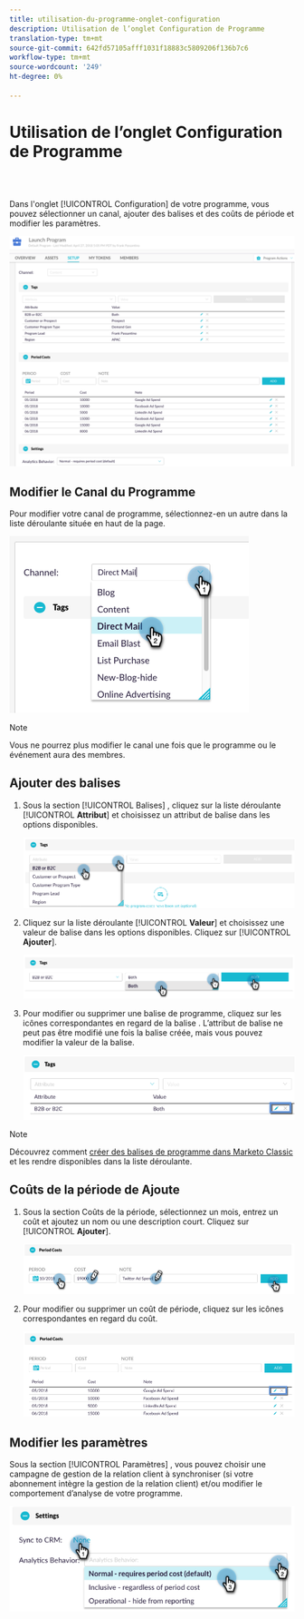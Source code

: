 ```yaml
---
title: utilisation-du-programme-onglet-configuration
description: Utilisation de l’onglet Configuration de Programme
translation-type: tm+mt
source-git-commit: 642fd57105afff1031f18883c5809206f136b7c6
workflow-type: tm+mt
source-wordcount: '249'
ht-degree: 0%

---
```



# Utilisation de l’onglet Configuration de Programme

<br> 

Dans l&#39;onglet [!UICONTROL Configuration] de votre programme, vous pouvez sélectionner un canal, ajouter des balises et des coûts de période et modifier les paramètres.

![Image un](/help/sky/assets/programs/using-the-program-setup-tab/using-the-program-setup-tab-1.png)

## Modifier le Canal du Programme

Pour modifier votre canal de programme, sélectionnez-en un autre dans la liste déroulante située en haut de la page.

![Image 2](/help/sky/assets/programs/using-the-program-setup-tab/using-the-program-setup-tab-2.png)

>[!NOTE]
>
>Vous ne pourrez plus modifier le canal une fois que le programme ou le événement aura des membres.

## Ajouter des balises

1. Sous la section [!UICONTROL Balises] , cliquez sur la liste déroulante [!UICONTROL **Attribut**] et choisissez un attribut de balise dans les options disponibles.

   ![Image trois](/help/sky/assets/programs/using-the-program-setup-tab/using-the-program-setup-tab-3.png)

1. Cliquez sur la liste déroulante [!UICONTROL **Valeur**] et choisissez une valeur de balise dans les options disponibles. Cliquez sur [!UICONTROL **Ajouter**].

   ![Image 4](/help/sky/assets/programs/using-the-program-setup-tab/using-the-program-setup-tab-4.png)

1. Pour modifier ou supprimer une balise de programme, cliquez sur les icônes correspondantes en regard de la balise . L’attribut de balise ne peut pas être modifié une fois la balise créée, mais vous pouvez modifier la valeur de la balise.

   ![Image 5](/help/sky/assets/programs/using-the-program-setup-tab/using-the-program-setup-tab-5.png)

>[!NOTE]
>
>Découvrez comment [créer des balises de programme dans Marketo Classic](https://docs.marketo.com/display/public/DOCS/Create+a+New+Program+Tag+and+Tag+Values) et les rendre disponibles dans la liste déroulante.

## Coûts de la période de Ajoute

1. Sous la section Coûts  de la période, sélectionnez un mois, entrez un coût et ajoutez un nom ou une description court. Cliquez sur [!UICONTROL **Ajouter**].

   ![Image six](/help/sky/assets/programs/using-the-program-setup-tab/using-the-program-setup-tab-6.png)

1. Pour modifier ou supprimer un coût de période, cliquez sur les icônes correspondantes en regard du coût.

   ![Image sept](/help/sky/assets/programs/using-the-program-setup-tab/using-the-program-setup-tab-7.png)

## Modifier les paramètres

Sous la section [!UICONTROL Paramètres] , vous pouvez choisir une campagne de gestion de la relation client à synchroniser (si votre abonnement intègre la gestion de la relation client) et/ou modifier le comportement d’analyse de votre programme.

![Image huit](/help/sky/assets/programs/using-the-program-setup-tab/using-the-program-setup-tab-8.png)
